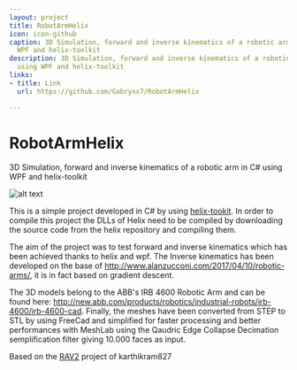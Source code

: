 ```yaml
---
layout: project
title: RobotArmHelix
icon: icon-github
caption: 3D Simulation, forward and inverse kinematics of a robotic arm in C# using
  WPF and helix-toolkit
description: 3D Simulation, forward and inverse kinematics of a robotic arm in C#
  using WPF and helix-toolkit
links:
- title: Link
  url: https://github.com/Gabryxx7/RobotArmHelix

---
```


# RobotArmHelix
3D Simulation, forward and inverse kinematics of a robotic arm in C# using WPF and helix-toolkit

![alt text](https://raw.githubusercontent.com/Gabryxx7/RobotArmHelix/master/Images/robotArmHelix.png)

This is a simple project developed in C# by using [helix-tookit](https://github.com/helix-toolkit/helix-toolkit). In order to compile this project the DLLs of Helix need to be compiled by downloading the source code from the helix repository and compiling them.

The aim of the project was to test forward and inverse kinematics which has been achieved thanks to helix and wpf. The Inverse kinematics has been developed on the base of http://www.alanzucconi.com/2017/04/10/robotic-arms/, it is in fact based on gradient descent.

The 3D models belong to the ABB's IRB 4600 Robotic Arm and can be found here: http://new.abb.com/products/robotics/industrial-robots/irb-4600/irb-4600-cad. Finally, the meshes have been converted from STEP to STL by using FreeCad and simplified for faster processing and better performances with MeshLab using the Qaudric Edge Collapse Decimation semplification filter giving 10.000 faces as input.

Based on the [RAV2](https://github.com/karthikram827/RAV2) project of karthikram827
